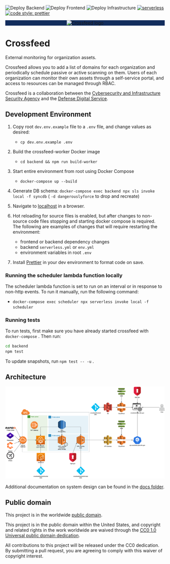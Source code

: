 ![Deploy Backend](https://github.com/cisagov/crossfeed/workflows/Backend%20Pipeline/badge.svg?branch=master)
![Deploy Frontend](https://github.com/cisagov/crossfeed/workflows/Frontend%20Pipeline/badge.svg?branch=master)
![Deploy Infrastructure](https://github.com/cisagov/crossfeed/workflows/Deploy%20Infrastructure/badge.svg?branch=master)
[![serverless](http://public.serverless.com/badges/v3.svg)](http://www.serverless.com)
[![code style: prettier](https://img.shields.io/badge/code_style-prettier-ff69b4.svg)](https://github.com/prettier/prettier)

<p align="center" style="background: #122d5d">
<img alt="Crossfeed logo" src="frontend/src/components/Header/cisa_logo.png">
</p>

# Crossfeed

External monitoring for organization assets.

Crossfeed allows you to add a list of domains for each organization and periodically schedule passive or active scanning on them. Users of each organization can monitor their own assets through a self-service portal, and access to resources can be managed through RBAC.

Crossfeed is a collaboration between the [Cybersecurity and Infrastructure Security Agency](https://www.cisa.gov/) and the [Defense Digital Service](https://dds.mil/).

## Development Environment

1.  Copy root `dev.env.example` file to a `.env` file, and change values as desired:
    - `cp dev.env.example .env`
1.  Build the crossfeed-worker Docker image
    - `cd backend && npm run build-worker`
1.  Start entire environment from root using Docker Compose
    - `docker-compose up --build`
1.  Generate DB schema: `docker-compose exec backend npx sls invoke local -f syncdb` ( `-d dangerouslyforce` to drop and recreate)

1.  Navigate to [localhost](http://localhost) in a browser.

1.  Hot reloading for source files is enabled, but after changes to non-source code files stopping and starting docker compose is required. The following are examples of changes that will require restarting the environment:
    - frontend or backend dependency changes
    - backend `serverless.yml` or `env.yml`
    - environment variables in root `.env`
1.  Install [Prettier](https://www.robinwieruch.de/how-to-use-prettier-vscode) in your dev environment to format code on save.

### Running the scheduler lambda function locally

The scheduler lambda function is set to run on an interval or in response to non-http events. To run it manually, run the following command:

- `docker-compose exec scheduler npx serverless invoke local -f scheduler`

### Running tests

To run tests, first make sure you have already started crossfeed with `docker-compose` . Then run:

```bash
cd backend
npm test
```

To update snapshots, run `npm test -- -u` .

## Architecture

![](https://github.com/cisagov/crossfeed/blob/master/docs/architecture.png)

Additional documentation on system design can be found in the [docs folder](/docs).

## Public domain

This project is in the worldwide [public domain](LICENSE.md).

This project is in the public domain within the United States, and
copyright and related rights in the work worldwide are waived through
the [CC0 1.0 Universal public domain
dedication](https://creativecommons.org/publicdomain/zero/1.0/).

All contributions to this project will be released under the CC0
dedication. By submitting a pull request, you are agreeing to comply
with this waiver of copyright interest.
